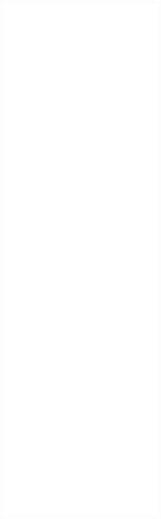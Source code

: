 <div style="display: flex; flex-wrap: wrap;">
    <div style="flex: 50%; padding: 5px;">
        <img src="/github-metrics.svg" alt="Metrics" width="100%">
    </div>
</div>
